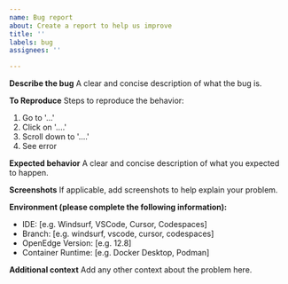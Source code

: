 ```yaml
---
name: Bug report
about: Create a report to help us improve
title: ''
labels: bug
assignees: ''

---
```


**Describe the bug**
A clear and concise description of what the bug is.

**To Reproduce**
Steps to reproduce the behavior:
1. Go to '...'
2. Click on '....'
3. Scroll down to '....'
4. See error

**Expected behavior**
A clear and concise description of what you expected to happen.

**Screenshots**
If applicable, add screenshots to help explain your problem.

**Environment (please complete the following information):**
 - IDE: [e.g. Windsurf, VSCode, Cursor, Codespaces]
 - Branch: [e.g. windsurf, vscode, cursor, codespaces]
 - OpenEdge Version: [e.g. 12.8]
 - Container Runtime: [e.g. Docker Desktop, Podman]

**Additional context**
Add any other context about the problem here.
